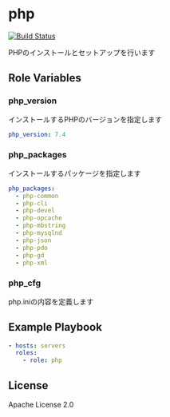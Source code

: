php
=========

[![Build Status](https://travis-ci.org/wate/ansible-role-php.svg?branch=master)](https://travis-ci.org/wate/ansible-role-php)

PHPのインストールとセットアップを行います

Role Variables
--------------

### php_version

インストールするPHPのバージョンを指定します

```yaml
php_version: 7.4
```

### php_packages

インストールするパッケージを指定します

```yaml
php_packages:
  - php-common
  - php-cli
  - php-devel
  - php-opcache
  - php-mbstring
  - php-mysqlnd
  - php-json
  - php-pdo
  - php-gd
  - php-xml
```

### php_cfg

php.iniの内容を定義します

Example Playbook
----------------

```yaml
- hosts: servers
  roles:
    - role: php
```

License
-------

Apache License 2.0
